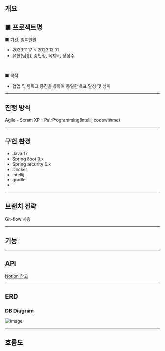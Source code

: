 ## 개요
■ 프로젝트명
-
■ 기간, 참여인원
- 2023.11.17 ~ 2023.12.01
- 유현(팀장), 강민정, 옥재욱, 장성수

<br>

■ 목적
- 협업 및 팀워크 증진을 통하여 동일한 목표 달성 및 성취
---
## 진행 방식

Agile - Scrum
XP - PairProgramming(Intellij codewithme)

---
## 구현 환경

- Java 17
- Spring Boot 3.x
- Spring security 6.x
- Docker
- intellij
- gradle
-

---
## 브랜치 전략

Git-flow 사용
  
---
## 기능
---
## API

[Notion 참고](https://www.notion.so/API-fe27102ab86f45c8bc24da5fb56e1197?pvs=4)

---
## ERD

### DB Diagram

![image](https://github.com/Mini-Team-6/Mini-Team-6-Backend/assets/76704436/2f879156-6a49-40c6-b8e4-e83295acbb89)


---
## 흐름도

